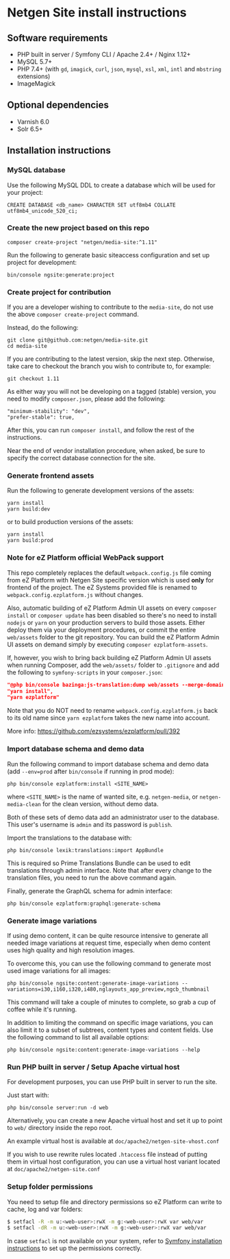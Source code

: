 Netgen Site install instructions
================================

Software requirements
---------------------

* PHP built in server / Symfony CLI / Apache 2.4+ / Nginx 1.12+
* MySQL 5.7+
* PHP 7.4+ (with `gd`, `imagick`, `curl`, `json`, `mysql`, `xsl`, `xml`, `intl` and `mbstring` extensions)
* ImageMagick

Optional dependencies
---------------------

* Varnish 6.0
* Solr 6.5+

Installation instructions
-------------------------

### MySQL database

Use the following MySQL DDL to create a database which will be used for your project:

```mysql
CREATE DATABASE <db_name> CHARACTER SET utf8mb4 COLLATE utf8mb4_unicode_520_ci;
```

### Create the new project based on this repo

```
composer create-project "netgen/media-site:^1.11"
```

Run the following to generate basic siteaccess configuration and set up project for development:

```
bin/console ngsite:generate:project
```

### Create project for contribution

If you are a developer wishing to contribute to the `media-site`, do not use the above `composer create-project` command.

Instead, do the following:

```
git clone git@github.com:netgen/media-site.git
cd media-site
```

If you are contributing to the latest version, skip the next step. Otherwise, take care to checkout the branch you wish to contribute to, for example:

```
git checkout 1.11
```

As either way you will not be developing on a tagged (stable) version, you need to modify `composer.json`, please add the following:

```
"minimum-stability": "dev",
"prefer-stable": true,
```

After this, you can run `composer install`, and follow the rest of the instructions.

Near the end of vendor installation procedure, when asked, be sure to specify
the correct database connection for the site.

### Generate frontend assets

Run the following to generate development versions of the assets:

```
yarn install
yarn build:dev
```

or to build production versions of the assets:

```
yarn install
yarn build:prod
```

### Note for eZ Platform official WebPack support

This repo completely replaces the default `webpack.config.js` file coming from eZ Platform with
Netgen Site specific version which is used **only** for frontend of the project. The eZ Systems provided
file is renamed to `webpack.config.ezplatform.js` without changes.

Also, automatic building of eZ Platform Admin UI assets on every `composer install` or `composer update`
has been disabled so there's no need to install `nodejs` or `yarn` on your production servers to build
those assets. Either deploy them via your deployment procedures, or commit the entire `web/assets` folder
to the git repository. You can build the eZ Platform Admin UI assets on demand simply by executing
`composer ezplatform-assets`.

If, however, you wish to bring back building eZ Platform Admin UI assets when running Composer, add the
`web/assets/` folder to `.gitignore` and add the following to `symfony-scripts` in your `composer.json`:

```json
"@php bin/console bazinga:js-translation:dump web/assets --merge-domains",
"yarn install",
"yarn ezplatform"
```

Note that you do NOT need to rename `webpack.config.ezplatform.js` back to its old name since
`yarn ezplatform` takes the new name into account.

More info: https://github.com/ezsystems/ezplatform/pull/392

### Import database schema and demo data

Run the following command to import database schema and demo data (add `--env=prod`
after `bin/console` if running in prod mode):

```
php bin/console ezplatform:install <SITE_NAME>
```

where `<SITE_NAME>` is the name of wanted site, e.g. `netgen-media`,
or `netgen-media-clean` for the clean version, without demo data.

Both of these sets of demo data add an administrator user to the database.
This user's username is `admin` and its password is `publish`.

Import the translations to the database with:

```
php bin/console lexik:translations:import AppBundle
```

This is required so Prime Translations Bundle can be used to edit translations through admin interface.
Note that after every change to the translation files, you need to run the above command again.

Finally, generate the GraphQL schema for admin interface:

```
php bin/console ezplatform:graphql:generate-schema
```

### Generate image variations

If using demo content, it can be quite resource intensive to generate all needed image variations
at request time, especially when demo content uses high quality and high resolution images.

To overcome this, you can use the following command to generate most used image variations for all images:

```
php bin/console ngsite:content:generate-image-variations --variations=i30,i160,i320,i480,nglayouts_app_preview,ngcb_thumbnail
```

This command will take a couple of minutes to complete, so grab a cup of coffee while it's running.

In addition to limiting the command on specific image variations, you can also limit it to a subset of
subtrees, content types and content fields. Use the following command to list all available options:

```
php bin/console ngsite:content:generate-image-variations --help
```

### Run PHP built in server / Setup Apache virtual host

For development purposes, you can use PHP built in server to run the site.

Just start with:

```
php bin/console server:run -d web
```

Alternatively, you can create a new Apache virtual host and set it up to point
to `web/` directory inside the repo root.

An example virtual host is available at `doc/apache2/netgen-site-vhost.conf`

If you wish to use rewrite rules located `.htaccess` file instead of putting
them in virtual host configuration, you can use a virtual host variant located
at `doc/apache2/netgen-site.conf`

### Setup folder permissions

You need to setup file and directory permissions so eZ Platform can write to cache,
log and var folders:

```bash
$ setfacl -R -m u:<web-user>:rwX -m g:<web-user>:rwX var web/var
$ setfacl -dR -m u:<web-user>:rwX -m g:<web-user>:rwX var web/var
```

In case `setfacl` is not available on your system, refer to [Symfony installation instructions]
to set up the permissions correctly.

[Symfony installation instructions]: https://symfony.com/doc/3.4/setup/file_permissions.html
